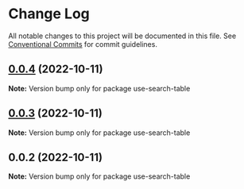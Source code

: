 # Change Log

All notable changes to this project will be documented in this file.
See [Conventional Commits](https://conventionalcommits.org) for commit guidelines.

## [0.0.4](https://github.com/qinglongs/react-components/compare/use-search-table@0.0.3...use-search-table@0.0.4) (2022-10-11)

**Note:** Version bump only for package use-search-table





## [0.0.3](https://github.com/qinglongs/react-hooks/compare/use-search-table@0.0.2...use-search-table@0.0.3) (2022-10-11)

**Note:** Version bump only for package use-search-table






## 0.0.2 (2022-10-11)

**Note:** Version bump only for package use-search-table
